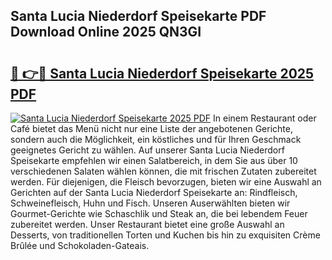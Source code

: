 ## Santa Lucia Niederdorf Speisekarte PDF Download Online 2025 QN3GI

# <h2><a href="http://gc76kc.nevu.top/?p=Santa+Lucia+Niederdorf+Speisekarte">🔗 👉🔴 Santa Lucia Niederdorf Speisekarte 2025 PDF</a></h2>

[![Santa Lucia Niederdorf Speisekarte 2025 PDF](https://i.imgur.com/dBaPXMq.png)](http://gc76kc.nevu.top/?p=Santa+Lucia+Niederdorf+Speisekarte)
In einem Restaurant oder Café bietet das Menü nicht nur eine Liste der angebotenen Gerichte, sondern auch die Möglichkeit, ein köstliches und für Ihren Geschmack geeignetes Gericht zu wählen. Auf unserer Santa Lucia Niederdorf Speisekarte empfehlen wir einen Salatbereich, in dem Sie aus über 10 verschiedenen Salaten wählen können, die mit frischen Zutaten zubereitet werden. Für diejenigen, die Fleisch bevorzugen, bieten wir eine Auswahl an Gerichten auf der Santa Lucia Niederdorf Speisekarte an: Rindfleisch, Schweinefleisch, Huhn und Fisch. Unseren Auserwählten bieten wir Gourmet-Gerichte wie Schaschlik und Steak an, die bei lebendem Feuer zubereitet werden. Unser Restaurant bietet eine große Auswahl an Desserts, von traditionellen Torten und Kuchen bis hin zu exquisiten Crème Brûlée und Schokoladen-Gateais.
